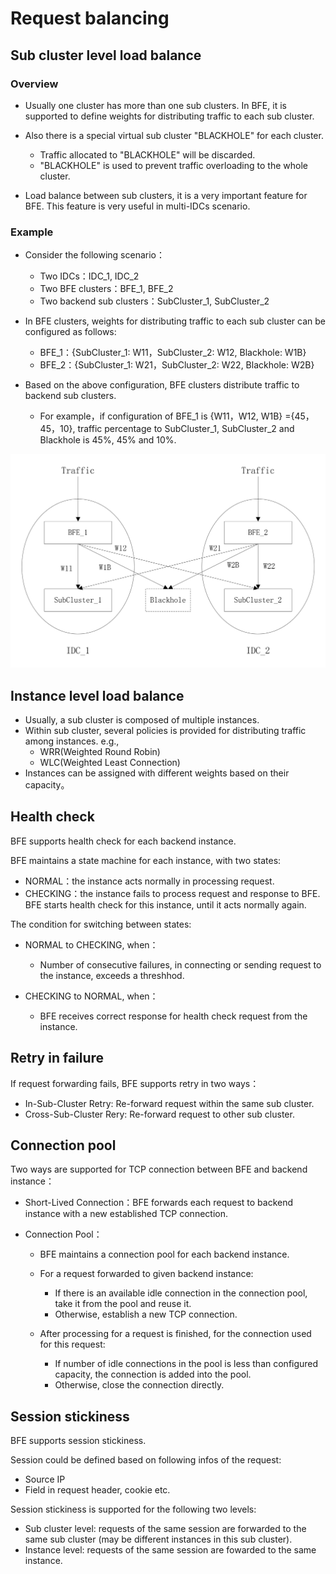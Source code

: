 # Request balancing

## Sub cluster level load balance

### Overview

- Usually one cluster has more than one sub clusters. In BFE, it is supported to 
define weights for distributing traffic to each sub cluster.

- Also there is a special virtual sub cluster "BLACKHOLE" for each cluster.
    - Traffic allocated to "BLACKHOLE" will be discarded.
    - "BLACKHOLE" is used to prevent traffic overloading to the whole cluster.

- Load balance between sub clusters, it is a very important feature for BFE. 
This feature is very useful in multi-IDCs scenario.

### Example

- Consider the following scenario：
    - Two IDCs：IDC_1, IDC_2
    - Two BFE clusters：BFE_1, BFE_2
    - Two backend sub clusters：SubCluster_1, SubCluster_2

- In BFE clusters, weights for distributing traffic to each sub cluster can be configured as follows:
    - BFE_1：{SubCluster_1: W11，SubCluster_2: W12, Blackhole: W1B}
    - BFE_2：{SubCluster_1: W21，SubCluster_2: W22, Blackhole: W2B}

- Based on the above configuration, BFE clusters distribute traffic to backend sub clusters.
    - For example，if configuration of BFE_1 is {W11，W12, W1B} ={45，45，10}, traffic percentage to SubCluster_1, SubCluster_2 and Blackhole is 45%, 45% and 10%.

![Forwarding Table](../../images/gslb.png)

## Instance level load balance

- Usually, a sub cluster is composed of multiple instances. 
- Within sub cluster, several policies is provided for distributing traffic among instances. e.g., 
    - WRR(Weighted Round Robin)
    - WLC(Weighted Least Connection)
- Instances can be assigned with different weights based on their capacity。

## Health check

BFE supports health check for each backend instance.

BFE maintains a state machine for each instance, with two states: 

- NORMAL：the instance acts normally in processing request.
- CHECKING：the instance fails to process request and response to BFE. BFE starts health check for this instance, until it acts normally again. 

The condition for switching between states:
- NORMAL to CHECKING, when：
    - Number of consecutive failures, in connecting or sending request to the instance, exceeds a threshhod.

- CHECKING to NORMAL, when：
    - BFE receives correct response for health check request from the instance.


## Retry in failure

If request forwarding fails, BFE supports retry in two ways：

- In-Sub-Cluster Retry: Re-forward request within the same sub cluster.
- Cross-Sub-Cluster Rery: Re-forward request to other sub cluster.

## Connection pool

Two ways are supported for TCP connection between BFE and backend instance：

- Short-Lived Connection：BFE forwards each request to backend instance with a new established TCP connection.

- Connection Pool：
    - BFE maintains a connection pool for each backend instance.

    - For a request forwarded to given backend instance:
        - If there is an available idle connection in the connection pool, take it from the pool and reuse it.
        - Otherwise, establish a new TCP connection.

    - After processing for a request is finished, for the connection used for this request:
        - If number of idle connections in the pool is less than configured capacity, the connection is added into the pool.
        - Otherwise, close the connection directly.

## Session stickiness

BFE supports session stickiness.

Session could be defined based on following infos of the request:
- Source IP
- Field in request header, cookie etc.

Session stickiness is supported for the following two levels:
- Sub cluster level: requests of the same session are forwarded to the same sub cluster (may be different instances in this sub cluster).
- Instance level: requests of the same session are fowarded to the same instance.

